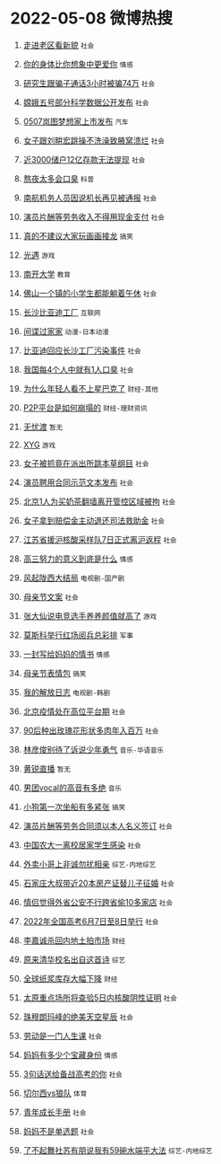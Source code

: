 # 2022-05-08 微博热搜 
1. [走进老区看新貌](https://m.weibo.cn/search?containerid=100103type%3D1%26t%3D10%26q%3D%23%E8%B5%B0%E8%BF%9B%E8%80%81%E5%8C%BA%E7%9C%8B%E6%96%B0%E8%B2%8C%23&stream_entry_id=51&isnewpage=1&extparam=seat%3D1%26filter_type%3Drealtimehot%26dgr%3D0%26c_type%3D51%26pos%3D0%26cate%3D10103%26display_time%3D1651951276%26pre_seqid%3D1651951276365029487315&luicode=10000011&lfid=106003type%3D25%26t%3D3%26disable_hot%3D1%26filter_type%3Drealtimehot) `社会` 

2. [你的身体比你想象中更爱你](https://m.weibo.cn/search?containerid=100103type%3D1%26t%3D10%26q%3D%23%E4%BD%A0%E7%9A%84%E8%BA%AB%E4%BD%93%E6%AF%94%E4%BD%A0%E6%83%B3%E8%B1%A1%E4%B8%AD%E6%9B%B4%E7%88%B1%E4%BD%A0%23&stream_entry_id=31&isnewpage=1&extparam=seat%3D1%26filter_type%3Drealtimehot%26pos%3D0%26cate%3D0%26dgr%3D0%26flag%3D16%26realpos%3D1%26lcate%3D5001%26c_type%3D31%26display_time%3D1651951276%26pre_seqid%3D1651951276365029487315&luicode=10000011&lfid=106003type%3D25%26t%3D3%26disable_hot%3D1%26filter_type%3Drealtimehot) `情感` 

3. [研究生跟骗子通话3小时被骗74万](https://m.weibo.cn/search?containerid=100103type%3D1%26t%3D10%26q%3D%23%E7%A0%94%E7%A9%B6%E7%94%9F%E8%B7%9F%E9%AA%97%E5%AD%90%E9%80%9A%E8%AF%9D3%E5%B0%8F%E6%97%B6%E8%A2%AB%E9%AA%9774%E4%B8%87%23&stream_entry_id=31&isnewpage=1&extparam=seat%3D1%26filter_type%3Drealtimehot%26pos%3D1%26cate%3D0%26dgr%3D0%26flag%3D2%26realpos%3D2%26lcate%3D5001%26c_type%3D31%26display_time%3D1651951276%26pre_seqid%3D1651951276365029487315&luicode=10000011&lfid=106003type%3D25%26t%3D3%26disable_hot%3D1%26filter_type%3Drealtimehot) `社会` 

4. [嫦娥五号部分科学数据公开发布](https://m.weibo.cn/search?containerid=100103type%3D1%26t%3D10%26q%3D%23%E5%AB%A6%E5%A8%A5%E4%BA%94%E5%8F%B7%E9%83%A8%E5%88%86%E7%A7%91%E5%AD%A6%E6%95%B0%E6%8D%AE%E5%85%AC%E5%BC%80%E5%8F%91%E5%B8%83%23&stream_entry_id=31&isnewpage=1&extparam=seat%3D1%26filter_type%3Drealtimehot%26pos%3D2%26cate%3D0%26dgr%3D0%26flag%3D0%26realpos%3D3%26lcate%3D5001%26c_type%3D31%26display_time%3D1651951276%26pre_seqid%3D1651951276365029487315&luicode=10000011&lfid=106003type%3D25%26t%3D3%26disable_hot%3D1%26filter_type%3Drealtimehot) `社会` 

5. [0507岚图梦想家上市发布](https://m.weibo.cn/search?containerid=100103type%3D1%26t%3D10%26q%3D%230507%E5%B2%9A%E5%9B%BE%E6%A2%A6%E6%83%B3%E5%AE%B6%E4%B8%8A%E5%B8%82%E5%8F%91%E5%B8%83%23&stream_entry_id=31&isnewpage=1&extparam=seat%3D1%26filter_type%3Drealtimehot%26adid%3D153647%26pos%3D3%26cate%3D0%26topic_ad%3D1%26dgr%3D0%26lcate%3D5001%26c_type%3D31%26display_time%3D1651951276%26pre_seqid%3D1651951276365029487315&luicode=10000011&lfid=106003type%3D25%26t%3D3%26disable_hot%3D1%26filter_type%3Drealtimehot) `汽车` 

6. [女子跟刘畊宏跳操不洗澡致腋窝溃烂](https://m.weibo.cn/search?containerid=100103type%3D1%26t%3D10%26q%3D%23%E5%A5%B3%E5%AD%90%E8%B7%9F%E5%88%98%E7%95%8A%E5%AE%8F%E8%B7%B3%E6%93%8D%E4%B8%8D%E6%B4%97%E6%BE%A1%E8%87%B4%E8%85%8B%E7%AA%9D%E6%BA%83%E7%83%82%23&stream_entry_id=31&isnewpage=1&extparam=seat%3D1%26filter_type%3Drealtimehot%26pos%3D4%26cate%3D0%26dgr%3D0%26flag%3D0%26realpos%3D4%26lcate%3D5001%26c_type%3D31%26display_time%3D1651951276%26pre_seqid%3D1651951276365029487315&luicode=10000011&lfid=106003type%3D25%26t%3D3%26disable_hot%3D1%26filter_type%3Drealtimehot) `社会` 

7. [近3000储户12亿存款无法提现](https://m.weibo.cn/search?containerid=100103type%3D1%26t%3D10%26q%3D%23%E8%BF%913000%E5%82%A8%E6%88%B712%E4%BA%BF%E5%AD%98%E6%AC%BE%E6%97%A0%E6%B3%95%E6%8F%90%E7%8E%B0%23&stream_entry_id=31&isnewpage=1&extparam=seat%3D1%26filter_type%3Drealtimehot%26pos%3D5%26cate%3D0%26dgr%3D0%26flag%3D0%26realpos%3D5%26lcate%3D5001%26c_type%3D31%26display_time%3D1651951276%26pre_seqid%3D1651951276365029487315&luicode=10000011&lfid=106003type%3D25%26t%3D3%26disable_hot%3D1%26filter_type%3Drealtimehot) `社会` 

8. [熬夜太多会口臭](https://m.weibo.cn/search?containerid=100103type%3D1%26t%3D10%26q%3D%23%E7%86%AC%E5%A4%9C%E5%A4%AA%E5%A4%9A%E4%BC%9A%E5%8F%A3%E8%87%AD%23&stream_entry_id=31&isnewpage=1&extparam=seat%3D1%26filter_type%3Drealtimehot%26pos%3D6%26cate%3D0%26dgr%3D0%26flag%3D0%26realpos%3D6%26lcate%3D5001%26c_type%3D31%26display_time%3D1651951276%26pre_seqid%3D1651951276365029487315&luicode=10000011&lfid=106003type%3D25%26t%3D3%26disable_hot%3D1%26filter_type%3Drealtimehot) `科普` 

9. [南航机务人员因说机长再见被通报](https://m.weibo.cn/search?containerid=100103type%3D1%26t%3D10%26q%3D%23%E5%8D%97%E8%88%AA%E6%9C%BA%E5%8A%A1%E4%BA%BA%E5%91%98%E5%9B%A0%E8%AF%B4%E6%9C%BA%E9%95%BF%E5%86%8D%E8%A7%81%E8%A2%AB%E9%80%9A%E6%8A%A5%23&stream_entry_id=31&isnewpage=1&extparam=seat%3D1%26filter_type%3Drealtimehot%26pos%3D7%26cate%3D0%26dgr%3D0%26flag%3D0%26realpos%3D7%26lcate%3D5001%26c_type%3D31%26display_time%3D1651951276%26pre_seqid%3D1651951276365029487315&luicode=10000011&lfid=106003type%3D25%26t%3D3%26disable_hot%3D1%26filter_type%3Drealtimehot) `社会` 

10. [演员片酬等劳务收入不得用现金支付](https://m.weibo.cn/search?containerid=100103type%3D1%26t%3D10%26q%3D%23%E6%BC%94%E5%91%98%E7%89%87%E9%85%AC%E7%AD%89%E5%8A%B3%E5%8A%A1%E6%94%B6%E5%85%A5%E4%B8%8D%E5%BE%97%E7%94%A8%E7%8E%B0%E9%87%91%E6%94%AF%E4%BB%98%23&stream_entry_id=31&isnewpage=1&extparam=seat%3D1%26filter_type%3Drealtimehot%26pos%3D8%26cate%3D0%26dgr%3D0%26flag%3D0%26realpos%3D8%26lcate%3D5001%26c_type%3D31%26display_time%3D1651951276%26pre_seqid%3D1651951276365029487315&luicode=10000011&lfid=106003type%3D25%26t%3D3%26disable_hot%3D1%26filter_type%3Drealtimehot) `社会` 

11. [真的不建议大家玩画画接龙](https://m.weibo.cn/search?containerid=100103type%3D1%26t%3D10%26q%3D%23%E7%9C%9F%E7%9A%84%E4%B8%8D%E5%BB%BA%E8%AE%AE%E5%A4%A7%E5%AE%B6%E7%8E%A9%E7%94%BB%E7%94%BB%E6%8E%A5%E9%BE%99%23&stream_entry_id=31&isnewpage=1&extparam=seat%3D1%26filter_type%3Drealtimehot%26pos%3D9%26cate%3D0%26dgr%3D0%26flag%3D0%26realpos%3D9%26lcate%3D5001%26c_type%3D31%26display_time%3D1651951276%26pre_seqid%3D1651951276365029487315&luicode=10000011&lfid=106003type%3D25%26t%3D3%26disable_hot%3D1%26filter_type%3Drealtimehot) `搞笑` 

12. [光遇](https://m.weibo.cn/search?containerid=100103type%3D1%26t%3D10%26q%3D%E5%85%89%E9%81%87&stream_entry_id=31&isnewpage=1&extparam=seat%3D1%26filter_type%3Drealtimehot%26pos%3D10%26cate%3D0%26dgr%3D0%26flag%3D0%26realpos%3D10%26lcate%3D5001%26c_type%3D31%26display_time%3D1651951276%26pre_seqid%3D1651951276365029487315&luicode=10000011&lfid=106003type%3D25%26t%3D3%26disable_hot%3D1%26filter_type%3Drealtimehot) `游戏` 

13. [南开大学](https://m.weibo.cn/search?containerid=100103type%3D1%26t%3D10%26q%3D%E5%8D%97%E5%BC%80%E5%A4%A7%E5%AD%A6&stream_entry_id=31&isnewpage=1&extparam=seat%3D1%26filter_type%3Drealtimehot%26pos%3D11%26cate%3D0%26dgr%3D0%26flag%3D0%26realpos%3D11%26lcate%3D5001%26c_type%3D31%26display_time%3D1651951276%26pre_seqid%3D1651951276365029487315&luicode=10000011&lfid=106003type%3D25%26t%3D3%26disable_hot%3D1%26filter_type%3Drealtimehot) `教育` 

14. [佛山一个镇的小学生都能躺着午休](https://m.weibo.cn/search?containerid=100103type%3D1%26t%3D10%26q%3D%23%E4%BD%9B%E5%B1%B1%E4%B8%80%E4%B8%AA%E9%95%87%E7%9A%84%E5%B0%8F%E5%AD%A6%E7%94%9F%E9%83%BD%E8%83%BD%E8%BA%BA%E7%9D%80%E5%8D%88%E4%BC%91%23&stream_entry_id=31&isnewpage=1&extparam=seat%3D1%26filter_type%3Drealtimehot%26pos%3D12%26cate%3D0%26dgr%3D0%26flag%3D0%26realpos%3D12%26lcate%3D5001%26c_type%3D31%26display_time%3D1651951276%26pre_seqid%3D1651951276365029487315&luicode=10000011&lfid=106003type%3D25%26t%3D3%26disable_hot%3D1%26filter_type%3Drealtimehot) `社会` 

15. [长沙比亚迪工厂](https://m.weibo.cn/search?containerid=100103type%3D1%26t%3D10%26q%3D%23%E9%95%BF%E6%B2%99%E6%AF%94%E4%BA%9A%E8%BF%AA%E5%B7%A5%E5%8E%82%23&stream_entry_id=31&isnewpage=1&extparam=seat%3D1%26filter_type%3Drealtimehot%26pos%3D13%26cate%3D0%26dgr%3D0%26flag%3D0%26realpos%3D13%26lcate%3D5001%26c_type%3D31%26display_time%3D1651951276%26pre_seqid%3D1651951276365029487315&luicode=10000011&lfid=106003type%3D25%26t%3D3%26disable_hot%3D1%26filter_type%3Drealtimehot) `互联网` 

16. [间谍过家家](http://m.weibo.cn/c/wbox?&id=j84w2uenjc&roomid=9275&q=%23%E9%97%B4%E8%B0%8D%E8%BF%87%E5%AE%B6%E5%AE%B6%23&extparam=seat%3D1%26filter_type%3Drealtimehot%26pos%3D14%26cate%3D0%26dgr%3D0%26flag%3D0%26realpos%3D14%26lcate%3D5001%26c_type%3D31%26display_time%3D1651951276%26pre_seqid%3D1651951276365029487315&luicode=10000011&lfid=106003type%3D25%26t%3D3%26disable_hot%3D1%26filter_type%3Drealtimehot) `动漫-日本动漫` 

17. [比亚迪回应长沙工厂污染事件](https://m.weibo.cn/search?containerid=100103type%3D1%26t%3D10%26q%3D%23%E6%AF%94%E4%BA%9A%E8%BF%AA%E5%9B%9E%E5%BA%94%E9%95%BF%E6%B2%99%E5%B7%A5%E5%8E%82%E6%B1%A1%E6%9F%93%E4%BA%8B%E4%BB%B6%23&stream_entry_id=31&isnewpage=1&extparam=seat%3D1%26filter_type%3Drealtimehot%26pos%3D15%26cate%3D0%26dgr%3D0%26flag%3D0%26realpos%3D15%26lcate%3D5001%26c_type%3D31%26display_time%3D1651951276%26pre_seqid%3D1651951276365029487315&luicode=10000011&lfid=106003type%3D25%26t%3D3%26disable_hot%3D1%26filter_type%3Drealtimehot) `社会` 

18. [我国每4个人中就有1人口臭](https://m.weibo.cn/search?containerid=100103type%3D1%26t%3D10%26q%3D%23%E6%88%91%E5%9B%BD%E6%AF%8F4%E4%B8%AA%E4%BA%BA%E4%B8%AD%E5%B0%B1%E6%9C%891%E4%BA%BA%E5%8F%A3%E8%87%AD%23&stream_entry_id=31&isnewpage=1&extparam=seat%3D1%26filter_type%3Drealtimehot%26pos%3D16%26cate%3D0%26dgr%3D0%26flag%3D0%26realpos%3D16%26lcate%3D5001%26c_type%3D31%26display_time%3D1651951276%26pre_seqid%3D1651951276365029487315&luicode=10000011&lfid=106003type%3D25%26t%3D3%26disable_hot%3D1%26filter_type%3Drealtimehot) `社会` 

19. [为什么年轻人看不上星巴克了](https://m.weibo.cn/search?containerid=100103type%3D1%26t%3D10%26q%3D%23%E4%B8%BA%E4%BB%80%E4%B9%88%E5%B9%B4%E8%BD%BB%E4%BA%BA%E7%9C%8B%E4%B8%8D%E4%B8%8A%E6%98%9F%E5%B7%B4%E5%85%8B%E4%BA%86%23&stream_entry_id=31&isnewpage=1&extparam=seat%3D1%26filter_type%3Drealtimehot%26pos%3D17%26cate%3D0%26dgr%3D0%26flag%3D0%26realpos%3D17%26lcate%3D5001%26c_type%3D31%26display_time%3D1651951276%26pre_seqid%3D1651951276365029487315&luicode=10000011&lfid=106003type%3D25%26t%3D3%26disable_hot%3D1%26filter_type%3Drealtimehot) `财经-其他` 

20. [P2P平台是如何崩塌的](https://m.weibo.cn/search?containerid=100103type%3D1%26t%3D10%26q%3D%23P2P%E5%B9%B3%E5%8F%B0%E6%98%AF%E5%A6%82%E4%BD%95%E5%B4%A9%E5%A1%8C%E7%9A%84%23&stream_entry_id=31&isnewpage=1&extparam=seat%3D1%26filter_type%3Drealtimehot%26pos%3D18%26cate%3D0%26dgr%3D0%26flag%3D0%26realpos%3D18%26lcate%3D5001%26c_type%3D31%26display_time%3D1651951276%26pre_seqid%3D1651951276365029487315&luicode=10000011&lfid=106003type%3D25%26t%3D3%26disable_hot%3D1%26filter_type%3Drealtimehot) `财经-理财资讯` 

21. [无忧渡](https://m.weibo.cn/search?containerid=100103type%3D1%26t%3D10%26q%3D%E6%97%A0%E5%BF%A7%E6%B8%A1&stream_entry_id=31&isnewpage=1&extparam=seat%3D1%26filter_type%3Drealtimehot%26pos%3D19%26cate%3D0%26dgr%3D0%26flag%3D0%26realpos%3D19%26lcate%3D5001%26c_type%3D31%26display_time%3D1651951276%26pre_seqid%3D1651951276365029487315&luicode=10000011&lfid=106003type%3D25%26t%3D3%26disable_hot%3D1%26filter_type%3Drealtimehot) `暂无` 

22. [XYG](https://m.weibo.cn/search?containerid=100103type%3D1%26t%3D10%26q%3DXYG&stream_entry_id=31&isnewpage=1&extparam=seat%3D1%26filter_type%3Drealtimehot%26pos%3D20%26cate%3D0%26dgr%3D0%26flag%3D0%26realpos%3D20%26lcate%3D5001%26c_type%3D31%26display_time%3D1651951276%26pre_seqid%3D1651951276365029487315&luicode=10000011&lfid=106003type%3D25%26t%3D3%26disable_hot%3D1%26filter_type%3Drealtimehot) `游戏` 

23. [女子被抓竟在派出所跳本草纲目](https://m.weibo.cn/search?containerid=100103type%3D1%26t%3D10%26q%3D%23%E5%A5%B3%E5%AD%90%E8%A2%AB%E6%8A%93%E7%AB%9F%E5%9C%A8%E6%B4%BE%E5%87%BA%E6%89%80%E8%B7%B3%E6%9C%AC%E8%8D%89%E7%BA%B2%E7%9B%AE%23&stream_entry_id=31&isnewpage=1&extparam=seat%3D1%26filter_type%3Drealtimehot%26pos%3D21%26cate%3D0%26dgr%3D0%26flag%3D0%26realpos%3D21%26lcate%3D5001%26c_type%3D31%26display_time%3D1651951276%26pre_seqid%3D1651951276365029487315&luicode=10000011&lfid=106003type%3D25%26t%3D3%26disable_hot%3D1%26filter_type%3Drealtimehot) `社会` 

24. [演员聘用合同示范文本发布](https://m.weibo.cn/search?containerid=100103type%3D1%26t%3D10%26q%3D%23%E6%BC%94%E5%91%98%E8%81%98%E7%94%A8%E5%90%88%E5%90%8C%E7%A4%BA%E8%8C%83%E6%96%87%E6%9C%AC%E5%8F%91%E5%B8%83%23&stream_entry_id=31&isnewpage=1&extparam=seat%3D1%26filter_type%3Drealtimehot%26pos%3D22%26cate%3D0%26dgr%3D0%26flag%3D0%26realpos%3D22%26lcate%3D5001%26c_type%3D31%26display_time%3D1651951276%26pre_seqid%3D1651951276365029487315&luicode=10000011&lfid=106003type%3D25%26t%3D3%26disable_hot%3D1%26filter_type%3Drealtimehot) `社会` 

25. [北京1人为买奶茶翻墙离开管控区域被拘](https://m.weibo.cn/search?containerid=100103type%3D1%26t%3D10%26q%3D%23%E5%8C%97%E4%BA%AC1%E4%BA%BA%E4%B8%BA%E4%B9%B0%E5%A5%B6%E8%8C%B6%E7%BF%BB%E5%A2%99%E7%A6%BB%E5%BC%80%E7%AE%A1%E6%8E%A7%E5%8C%BA%E5%9F%9F%E8%A2%AB%E6%8B%98%23&stream_entry_id=31&isnewpage=1&extparam=seat%3D1%26filter_type%3Drealtimehot%26pos%3D23%26cate%3D0%26dgr%3D0%26flag%3D0%26realpos%3D23%26lcate%3D5001%26c_type%3D31%26display_time%3D1651951276%26pre_seqid%3D1651951276365029487315&luicode=10000011&lfid=106003type%3D25%26t%3D3%26disable_hot%3D1%26filter_type%3Drealtimehot) `社会` 

26. [女子拿到赔偿金主动退还司法救助金](https://m.weibo.cn/search?containerid=100103type%3D1%26t%3D10%26q%3D%23%E5%A5%B3%E5%AD%90%E6%8B%BF%E5%88%B0%E8%B5%94%E5%81%BF%E9%87%91%E4%B8%BB%E5%8A%A8%E9%80%80%E8%BF%98%E5%8F%B8%E6%B3%95%E6%95%91%E5%8A%A9%E9%87%91%23&stream_entry_id=31&isnewpage=1&extparam=seat%3D1%26filter_type%3Drealtimehot%26pos%3D24%26cate%3D0%26dgr%3D0%26flag%3D0%26realpos%3D24%26lcate%3D5001%26c_type%3D31%26display_time%3D1651951276%26pre_seqid%3D1651951276365029487315&luicode=10000011&lfid=106003type%3D25%26t%3D3%26disable_hot%3D1%26filter_type%3Drealtimehot) `社会` 

27. [江苏省援沪核酸采样队7日正式离沪返程](https://m.weibo.cn/search?containerid=100103type%3D1%26t%3D10%26q%3D%23%E6%B1%9F%E8%8B%8F%E7%9C%81%E6%8F%B4%E6%B2%AA%E6%A0%B8%E9%85%B8%E9%87%87%E6%A0%B7%E9%98%9F7%E6%97%A5%E6%AD%A3%E5%BC%8F%E7%A6%BB%E6%B2%AA%E8%BF%94%E7%A8%8B%23&stream_entry_id=31&isnewpage=1&extparam=seat%3D1%26filter_type%3Drealtimehot%26pos%3D25%26cate%3D0%26dgr%3D0%26flag%3D0%26realpos%3D25%26lcate%3D5001%26c_type%3D31%26display_time%3D1651951276%26pre_seqid%3D1651951276365029487315&luicode=10000011&lfid=106003type%3D25%26t%3D3%26disable_hot%3D1%26filter_type%3Drealtimehot) `社会` 

28. [高三努力的意义到底是什么](https://m.weibo.cn/search?containerid=100103type%3D1%26t%3D10%26q%3D%23%E9%AB%98%E4%B8%89%E5%8A%AA%E5%8A%9B%E7%9A%84%E6%84%8F%E4%B9%89%E5%88%B0%E5%BA%95%E6%98%AF%E4%BB%80%E4%B9%88%23&stream_entry_id=31&isnewpage=1&extparam=seat%3D1%26filter_type%3Drealtimehot%26pos%3D26%26cate%3D0%26dgr%3D0%26flag%3D0%26realpos%3D26%26lcate%3D5001%26c_type%3D31%26display_time%3D1651951276%26pre_seqid%3D1651951276365029487315&luicode=10000011&lfid=106003type%3D25%26t%3D3%26disable_hot%3D1%26filter_type%3Drealtimehot) `情感` 

29. [风起陇西大结局](http://m.weibo.cn/c/wbox?&id=j84w2uenjc&roomid=9850&q=%23%E9%A3%8E%E8%B5%B7%E9%99%87%E8%A5%BF%E5%A4%A7%E7%BB%93%E5%B1%80%23&extparam=seat%3D1%26filter_type%3Drealtimehot%26pos%3D27%26cate%3D0%26dgr%3D0%26flag%3D0%26realpos%3D27%26lcate%3D5001%26c_type%3D31%26display_time%3D1651951276%26pre_seqid%3D1651951276365029487315&luicode=10000011&lfid=106003type%3D25%26t%3D3%26disable_hot%3D1%26filter_type%3Drealtimehot) `电视剧-国产剧` 

30. [母亲节文案](https://m.weibo.cn/search?containerid=100103type%3D1%26t%3D10%26q%3D%23%E6%AF%8D%E4%BA%B2%E8%8A%82%E6%96%87%E6%A1%88%23&stream_entry_id=31&isnewpage=1&extparam=seat%3D1%26filter_type%3Drealtimehot%26pos%3D28%26cate%3D0%26dgr%3D0%26flag%3D0%26realpos%3D28%26lcate%3D5001%26c_type%3D31%26display_time%3D1651951276%26pre_seqid%3D1651951276365029487315&luicode=10000011&lfid=106003type%3D25%26t%3D3%26disable_hot%3D1%26filter_type%3Drealtimehot) `社会` 

31. [张大仙说电竞选手养养颜值就高了](https://m.weibo.cn/search?containerid=100103type%3D1%26t%3D10%26q%3D%23%E5%BC%A0%E5%A4%A7%E4%BB%99%E8%AF%B4%E7%94%B5%E7%AB%9E%E9%80%89%E6%89%8B%E5%85%BB%E5%85%BB%E9%A2%9C%E5%80%BC%E5%B0%B1%E9%AB%98%E4%BA%86%23&stream_entry_id=31&isnewpage=1&extparam=seat%3D1%26filter_type%3Drealtimehot%26pos%3D29%26cate%3D0%26dgr%3D0%26flag%3D0%26realpos%3D29%26lcate%3D5001%26c_type%3D31%26display_time%3D1651951276%26pre_seqid%3D1651951276365029487315&luicode=10000011&lfid=106003type%3D25%26t%3D3%26disable_hot%3D1%26filter_type%3Drealtimehot) `游戏` 

32. [莫斯科举行红场阅兵总彩排](https://m.weibo.cn/search?containerid=100103type%3D1%26t%3D10%26q%3D%23%E8%8E%AB%E6%96%AF%E7%A7%91%E4%B8%BE%E8%A1%8C%E7%BA%A2%E5%9C%BA%E9%98%85%E5%85%B5%E6%80%BB%E5%BD%A9%E6%8E%92%23&stream_entry_id=31&isnewpage=1&extparam=seat%3D1%26filter_type%3Drealtimehot%26pos%3D30%26cate%3D0%26dgr%3D0%26flag%3D0%26realpos%3D30%26lcate%3D5001%26c_type%3D31%26display_time%3D1651951276%26pre_seqid%3D1651951276365029487315&luicode=10000011&lfid=106003type%3D25%26t%3D3%26disable_hot%3D1%26filter_type%3Drealtimehot) `军事` 

33. [一封写给妈妈的情书](https://m.weibo.cn/search?containerid=100103type%3D1%26t%3D10%26q%3D%23%E4%B8%80%E5%B0%81%E5%86%99%E7%BB%99%E5%A6%88%E5%A6%88%E7%9A%84%E6%83%85%E4%B9%A6%23&stream_entry_id=31&isnewpage=1&extparam=seat%3D1%26filter_type%3Drealtimehot%26pos%3D31%26cate%3D0%26dgr%3D0%26flag%3D0%26realpos%3D31%26lcate%3D5001%26c_type%3D31%26display_time%3D1651951276%26pre_seqid%3D1651951276365029487315&luicode=10000011&lfid=106003type%3D25%26t%3D3%26disable_hot%3D1%26filter_type%3Drealtimehot) `情感` 

34. [母亲节表情包](https://m.weibo.cn/search?containerid=100103type%3D1%26t%3D10%26q%3D%23%E6%AF%8D%E4%BA%B2%E8%8A%82%E8%A1%A8%E6%83%85%E5%8C%85%23&stream_entry_id=31&isnewpage=1&extparam=seat%3D1%26filter_type%3Drealtimehot%26pos%3D32%26cate%3D0%26dgr%3D0%26flag%3D0%26realpos%3D32%26lcate%3D5001%26c_type%3D31%26display_time%3D1651951276%26pre_seqid%3D1651951276365029487315&luicode=10000011&lfid=106003type%3D25%26t%3D3%26disable_hot%3D1%26filter_type%3Drealtimehot) `搞笑` 

35. [我的解放日志](https://m.weibo.cn/search?containerid=100103type%3D1%26t%3D10%26q%3D%E6%88%91%E7%9A%84%E8%A7%A3%E6%94%BE%E6%97%A5%E5%BF%97&stream_entry_id=31&isnewpage=1&extparam=seat%3D1%26filter_type%3Drealtimehot%26pos%3D33%26cate%3D0%26dgr%3D0%26flag%3D0%26realpos%3D33%26lcate%3D5001%26c_type%3D31%26display_time%3D1651951276%26pre_seqid%3D1651951276365029487315&luicode=10000011&lfid=106003type%3D25%26t%3D3%26disable_hot%3D1%26filter_type%3Drealtimehot) `电视剧-韩剧` 

36. [北京疫情处在高位平台期](https://m.weibo.cn/search?containerid=100103type%3D1%26t%3D10%26q%3D%23%E5%8C%97%E4%BA%AC%E7%96%AB%E6%83%85%E5%A4%84%E5%9C%A8%E9%AB%98%E4%BD%8D%E5%B9%B3%E5%8F%B0%E6%9C%9F%23&stream_entry_id=31&isnewpage=1&extparam=seat%3D1%26filter_type%3Drealtimehot%26pos%3D34%26cate%3D0%26dgr%3D0%26flag%3D0%26realpos%3D34%26lcate%3D5001%26c_type%3D31%26display_time%3D1651951276%26pre_seqid%3D1651951276365029487315&luicode=10000011&lfid=106003type%3D25%26t%3D3%26disable_hot%3D1%26filter_type%3Drealtimehot) `社会` 

37. [90后种出玫瑰花形状多肉年入百万](https://m.weibo.cn/search?containerid=100103type%3D1%26t%3D10%26q%3D%2390%E5%90%8E%E7%A7%8D%E5%87%BA%E7%8E%AB%E7%91%B0%E8%8A%B1%E5%BD%A2%E7%8A%B6%E5%A4%9A%E8%82%89%E5%B9%B4%E5%85%A5%E7%99%BE%E4%B8%87%23&stream_entry_id=31&isnewpage=1&extparam=seat%3D1%26filter_type%3Drealtimehot%26pos%3D35%26cate%3D0%26dgr%3D0%26flag%3D0%26realpos%3D35%26lcate%3D5001%26c_type%3D31%26display_time%3D1651951276%26pre_seqid%3D1651951276365029487315&luicode=10000011&lfid=106003type%3D25%26t%3D3%26disable_hot%3D1%26filter_type%3Drealtimehot) `社会` 

38. [林彦俊别待了诉说少年勇气](https://m.weibo.cn/search?containerid=100103type%3D1%26t%3D10%26q%3D%23%E6%9E%97%E5%BD%A6%E4%BF%8A%E5%88%AB%E5%BE%85%E4%BA%86%E8%AF%89%E8%AF%B4%E5%B0%91%E5%B9%B4%E5%8B%87%E6%B0%94%23&stream_entry_id=31&isnewpage=1&extparam=seat%3D1%26filter_type%3Drealtimehot%26pos%3D36%26cate%3D0%26dgr%3D0%26flag%3D0%26realpos%3D36%26lcate%3D5001%26c_type%3D31%26display_time%3D1651951276%26pre_seqid%3D1651951276365029487315&luicode=10000011&lfid=106003type%3D25%26t%3D3%26disable_hot%3D1%26filter_type%3Drealtimehot) `音乐-华语音乐` 

39. [黄锐直播](https://m.weibo.cn/search?containerid=100103type%3D1%26t%3D10%26q%3D%E9%BB%84%E9%94%90%E7%9B%B4%E6%92%AD&stream_entry_id=31&isnewpage=1&extparam=seat%3D1%26filter_type%3Drealtimehot%26pos%3D37%26cate%3D0%26dgr%3D0%26flag%3D0%26realpos%3D37%26lcate%3D5001%26c_type%3D31%26display_time%3D1651951276%26pre_seqid%3D1651951276365029487315&luicode=10000011&lfid=106003type%3D25%26t%3D3%26disable_hot%3D1%26filter_type%3Drealtimehot) `暂无` 

40. [男团vocal的高音有多绝](https://m.weibo.cn/search?containerid=100103type%3D1%26t%3D10%26q%3D%23%E7%94%B7%E5%9B%A2vocal%E7%9A%84%E9%AB%98%E9%9F%B3%E6%9C%89%E5%A4%9A%E7%BB%9D%23&stream_entry_id=31&isnewpage=1&extparam=seat%3D1%26filter_type%3Drealtimehot%26pos%3D38%26cate%3D0%26dgr%3D0%26flag%3D0%26realpos%3D38%26lcate%3D5001%26c_type%3D31%26display_time%3D1651951276%26pre_seqid%3D1651951276365029487315&luicode=10000011&lfid=106003type%3D25%26t%3D3%26disable_hot%3D1%26filter_type%3Drealtimehot) `音乐` 

41. [小狗第一次坐船有多紧张](https://m.weibo.cn/search?containerid=100103type%3D1%26t%3D10%26q%3D%23%E5%B0%8F%E7%8B%97%E7%AC%AC%E4%B8%80%E6%AC%A1%E5%9D%90%E8%88%B9%E6%9C%89%E5%A4%9A%E7%B4%A7%E5%BC%A0%23&stream_entry_id=31&isnewpage=1&extparam=seat%3D1%26filter_type%3Drealtimehot%26pos%3D39%26cate%3D0%26dgr%3D0%26flag%3D0%26realpos%3D39%26lcate%3D5001%26c_type%3D31%26display_time%3D1651951276%26pre_seqid%3D1651951276365029487315&luicode=10000011&lfid=106003type%3D25%26t%3D3%26disable_hot%3D1%26filter_type%3Drealtimehot) `搞笑` 

42. [演员片酬等劳务合同须以本人名义签订](https://m.weibo.cn/search?containerid=100103type%3D1%26t%3D10%26q%3D%23%E6%BC%94%E5%91%98%E7%89%87%E9%85%AC%E7%AD%89%E5%8A%B3%E5%8A%A1%E5%90%88%E5%90%8C%E9%A1%BB%E4%BB%A5%E6%9C%AC%E4%BA%BA%E5%90%8D%E4%B9%89%E7%AD%BE%E8%AE%A2%23&stream_entry_id=31&isnewpage=1&extparam=seat%3D1%26filter_type%3Drealtimehot%26pos%3D40%26cate%3D0%26dgr%3D0%26flag%3D0%26realpos%3D40%26lcate%3D5001%26c_type%3D31%26display_time%3D1651951276%26pre_seqid%3D1651951276365029487315&luicode=10000011&lfid=106003type%3D25%26t%3D3%26disable_hot%3D1%26filter_type%3Drealtimehot) `社会` 

43. [中国农大一离校居家学生感染](https://m.weibo.cn/search?containerid=100103type%3D1%26t%3D10%26q%3D%23%E4%B8%AD%E5%9B%BD%E5%86%9C%E5%A4%A7%E4%B8%80%E7%A6%BB%E6%A0%A1%E5%B1%85%E5%AE%B6%E5%AD%A6%E7%94%9F%E6%84%9F%E6%9F%93%23&stream_entry_id=31&isnewpage=1&extparam=seat%3D1%26filter_type%3Drealtimehot%26pos%3D41%26cate%3D0%26dgr%3D0%26flag%3D0%26realpos%3D41%26lcate%3D5001%26c_type%3D31%26display_time%3D1651951276%26pre_seqid%3D1651951276365029487315&luicode=10000011&lfid=106003type%3D25%26t%3D3%26disable_hot%3D1%26filter_type%3Drealtimehot) `社会` 

44. [外卖小哥上非诚勿扰相亲](https://m.weibo.cn/search?containerid=100103type%3D1%26t%3D10%26q%3D%23%E5%A4%96%E5%8D%96%E5%B0%8F%E5%93%A5%E4%B8%8A%E9%9D%9E%E8%AF%9A%E5%8B%BF%E6%89%B0%E7%9B%B8%E4%BA%B2%23&stream_entry_id=31&isnewpage=1&extparam=seat%3D1%26filter_type%3Drealtimehot%26pos%3D42%26cate%3D0%26dgr%3D0%26flag%3D0%26realpos%3D42%26lcate%3D5001%26c_type%3D31%26display_time%3D1651951276%26pre_seqid%3D1651951276365029487315&luicode=10000011&lfid=106003type%3D25%26t%3D3%26disable_hot%3D1%26filter_type%3Drealtimehot) `综艺-内地综艺` 

45. [石家庄大叔带近20本房产证替儿子征婚](https://m.weibo.cn/search?containerid=100103type%3D1%26t%3D10%26q%3D%23%E7%9F%B3%E5%AE%B6%E5%BA%84%E5%A4%A7%E5%8F%94%E5%B8%A6%E8%BF%9120%E6%9C%AC%E6%88%BF%E4%BA%A7%E8%AF%81%E6%9B%BF%E5%84%BF%E5%AD%90%E5%BE%81%E5%A9%9A%23&stream_entry_id=31&isnewpage=1&extparam=seat%3D1%26filter_type%3Drealtimehot%26pos%3D43%26cate%3D0%26dgr%3D0%26flag%3D0%26realpos%3D43%26lcate%3D5001%26c_type%3D31%26display_time%3D1651951276%26pre_seqid%3D1651951276365029487315&luicode=10000011&lfid=106003type%3D25%26t%3D3%26disable_hot%3D1%26filter_type%3Drealtimehot) `社会` 

46. [情侣觉得外省公安不行跨省偷10多家店](https://m.weibo.cn/search?containerid=100103type%3D1%26t%3D10%26q%3D%23%E6%83%85%E4%BE%A3%E8%A7%89%E5%BE%97%E5%A4%96%E7%9C%81%E5%85%AC%E5%AE%89%E4%B8%8D%E8%A1%8C%E8%B7%A8%E7%9C%81%E5%81%B710%E5%A4%9A%E5%AE%B6%E5%BA%97%23&stream_entry_id=31&isnewpage=1&extparam=seat%3D1%26filter_type%3Drealtimehot%26pos%3D44%26cate%3D0%26dgr%3D0%26flag%3D0%26realpos%3D44%26lcate%3D5001%26c_type%3D31%26display_time%3D1651951276%26pre_seqid%3D1651951276365029487315&luicode=10000011&lfid=106003type%3D25%26t%3D3%26disable_hot%3D1%26filter_type%3Drealtimehot) `社会` 

47. [2022年全国高考6月7日至8日举行](https://m.weibo.cn/search?containerid=100103type%3D1%26t%3D10%26q%3D%232022%E5%B9%B4%E5%85%A8%E5%9B%BD%E9%AB%98%E8%80%836%E6%9C%887%E6%97%A5%E8%87%B38%E6%97%A5%E4%B8%BE%E8%A1%8C%23&stream_entry_id=31&isnewpage=1&extparam=seat%3D1%26filter_type%3Drealtimehot%26pos%3D45%26cate%3D0%26dgr%3D0%26flag%3D0%26realpos%3D45%26lcate%3D5001%26c_type%3D31%26display_time%3D1651951276%26pre_seqid%3D1651951276365029487315&luicode=10000011&lfid=106003type%3D25%26t%3D3%26disable_hot%3D1%26filter_type%3Drealtimehot) `社会` 

48. [李嘉诚杀回内地土拍市场](https://m.weibo.cn/search?containerid=100103type%3D1%26t%3D10%26q%3D%23%E6%9D%8E%E5%98%89%E8%AF%9A%E6%9D%80%E5%9B%9E%E5%86%85%E5%9C%B0%E5%9C%9F%E6%8B%8D%E5%B8%82%E5%9C%BA%23&stream_entry_id=31&isnewpage=1&extparam=seat%3D1%26filter_type%3Drealtimehot%26pos%3D46%26cate%3D0%26dgr%3D0%26flag%3D0%26realpos%3D46%26lcate%3D5001%26c_type%3D31%26display_time%3D1651951276%26pre_seqid%3D1651951276365029487315&luicode=10000011&lfid=106003type%3D25%26t%3D3%26disable_hot%3D1%26filter_type%3Drealtimehot) `财经` 

49. [原来清华校名出自这首诗](https://m.weibo.cn/search?containerid=100103type%3D1%26t%3D10%26q%3D%23%E5%8E%9F%E6%9D%A5%E6%B8%85%E5%8D%8E%E6%A0%A1%E5%90%8D%E5%87%BA%E8%87%AA%E8%BF%99%E9%A6%96%E8%AF%97%23&stream_entry_id=31&isnewpage=1&extparam=seat%3D1%26filter_type%3Drealtimehot%26pos%3D47%26cate%3D0%26dgr%3D0%26flag%3D0%26realpos%3D47%26lcate%3D5001%26c_type%3D31%26display_time%3D1651951276%26pre_seqid%3D1651951276365029487315&luicode=10000011&lfid=106003type%3D25%26t%3D3%26disable_hot%3D1%26filter_type%3Drealtimehot) `综艺` 

50. [全球纸浆库存大幅下降](https://m.weibo.cn/search?containerid=100103type%3D1%26t%3D10%26q%3D%23%E5%85%A8%E7%90%83%E7%BA%B8%E6%B5%86%E5%BA%93%E5%AD%98%E5%A4%A7%E5%B9%85%E4%B8%8B%E9%99%8D%23&stream_entry_id=31&isnewpage=1&extparam=seat%3D1%26filter_type%3Drealtimehot%26pos%3D48%26cate%3D0%26dgr%3D0%26flag%3D0%26realpos%3D48%26lcate%3D5001%26c_type%3D31%26display_time%3D1651951276%26pre_seqid%3D1651951276365029487315&luicode=10000011&lfid=106003type%3D25%26t%3D3%26disable_hot%3D1%26filter_type%3Drealtimehot) `财经` 

51. [太原重点场所将查验5日内核酸阴性证明](https://m.weibo.cn/search?containerid=100103type%3D1%26t%3D10%26q%3D%23%E5%A4%AA%E5%8E%9F%E9%87%8D%E7%82%B9%E5%9C%BA%E6%89%80%E5%B0%86%E6%9F%A5%E9%AA%8C5%E6%97%A5%E5%86%85%E6%A0%B8%E9%85%B8%E9%98%B4%E6%80%A7%E8%AF%81%E6%98%8E%23&stream_entry_id=31&isnewpage=1&extparam=seat%3D1%26filter_type%3Drealtimehot%26pos%3D49%26cate%3D0%26dgr%3D0%26flag%3D0%26realpos%3D49%26lcate%3D5001%26c_type%3D31%26display_time%3D1651951276%26pre_seqid%3D1651951276365029487315&luicode=10000011&lfid=106003type%3D25%26t%3D3%26disable_hot%3D1%26filter_type%3Drealtimehot) `社会` 

52. [珠穆朗玛峰的绝美天空星辰](https://m.weibo.cn/search?containerid=100103type%3D1%26t%3D10%26q%3D%23%E7%8F%A0%E7%A9%86%E6%9C%97%E7%8E%9B%E5%B3%B0%E7%9A%84%E7%BB%9D%E7%BE%8E%E5%A4%A9%E7%A9%BA%E6%98%9F%E8%BE%B0%23&stream_entry_id=31&isnewpage=1&extparam=seat%3D1%26filter_type%3Drealtimehot%26pos%3D50%26cate%3D0%26dgr%3D0%26flag%3D0%26realpos%3D50%26lcate%3D5001%26c_type%3D31%26display_time%3D1651951276%26pre_seqid%3D1651951276365029487315&luicode=10000011&lfid=106003type%3D25%26t%3D3%26disable_hot%3D1%26filter_type%3Drealtimehot) `社会` 

53. [劳动是一门人生课](https://m.weibo.cn/search?containerid=100103type%3D1%26t%3D10%26q%3D%23%E5%8A%B3%E5%8A%A8%E6%98%AF%E4%B8%80%E9%97%A8%E4%BA%BA%E7%94%9F%E8%AF%BE%23&stream_entry_id=51&isnewpage=1&extparam=seat%3D1%26filter_type%3Drealtimehot%26dgr%3D0%26c_type%3D51%26pos%3D0%26cate%3D10103%26display_time%3D1651948061%26pre_seqid%3D165194755467700614221&luicode=10000011&lfid=106003type%3D25%26t%3D3%26disable_hot%3D1%26filter_type%3Drealtimehot) `社会` 

54. [妈妈有多少个宝藏身份](https://m.weibo.cn/search?containerid=100103type%3D1%26t%3D10%26q%3D%23%E5%A6%88%E5%A6%88%E6%9C%89%E5%A4%9A%E5%B0%91%E4%B8%AA%E5%AE%9D%E8%97%8F%E8%BA%AB%E4%BB%BD%23&stream_entry_id=31&isnewpage=1&extparam=seat%3D1%26filter_type%3Drealtimehot%26adid%3D153581%26pos%3D3%26cate%3D0%26topic_ad%3D1%26dgr%3D0%26lcate%3D5001%26c_type%3D31%26display_time%3D1651948061%26pre_seqid%3D165194755467700614221&luicode=10000011&lfid=106003type%3D25%26t%3D3%26disable_hot%3D1%26filter_type%3Drealtimehot) `情感` 

55. [3句话送给备战高考的你](https://m.weibo.cn/search?containerid=100103type%3D1%26t%3D10%26q%3D%233%E5%8F%A5%E8%AF%9D%E9%80%81%E7%BB%99%E5%A4%87%E6%88%98%E9%AB%98%E8%80%83%E7%9A%84%E4%BD%A0%23&stream_entry_id=31&isnewpage=1&extparam=seat%3D1%26filter_type%3Drealtimehot%26pos%3D49%26cate%3D0%26dgr%3D0%26flag%3D0%26realpos%3D49%26lcate%3D5001%26c_type%3D31%26display_time%3D1651944246%26pre_seqid%3D16519437399910059205&luicode=10000011&lfid=106003type%3D25%26t%3D3%26disable_hot%3D1%26filter_type%3Drealtimehot) `社会` 

56. [切尔西vs狼队](http://m.weibo.cn/c/wbox?&id=j84w2uenjc&roomid=9718&q=%23%E5%88%87%E5%B0%94%E8%A5%BFvs%E7%8B%BC%E9%98%9F%23&extparam=seat%3D1%26filter_type%3Drealtimehot%26pos%3D50%26cate%3D0%26dgr%3D0%26flag%3D0%26realpos%3D50%26lcate%3D5001%26c_type%3D31%26display_time%3D1651944246%26pre_seqid%3D16519437399910059205&luicode=10000011&lfid=106003type%3D25%26t%3D3%26disable_hot%3D1%26filter_type%3Drealtimehot) `体育` 

57. [青年成长手册](https://m.weibo.cn/search?containerid=100103type%3D1%26t%3D10%26q%3D%23%E9%9D%92%E5%B9%B4%E6%88%90%E9%95%BF%E6%89%8B%E5%86%8C%23&stream_entry_id=51&isnewpage=1&extparam=seat%3D1%26filter_type%3Drealtimehot%26dgr%3D0%26c_type%3D51%26pos%3D0%26cate%3D10103%26display_time%3D1651941168%26pre_seqid%3D165194116822194146162&luicode=10000011&lfid=106003type%3D25%26t%3D3%26disable_hot%3D1%26filter_type%3Drealtimehot) `社会` 

58. [妈妈不是单选题](https://m.weibo.cn/search?containerid=100103type%3D1%26t%3D10%26q%3D%23%E5%A6%88%E5%A6%88%E4%B8%8D%E6%98%AF%E5%8D%95%E9%80%89%E9%A2%98%23&stream_entry_id=31&isnewpage=1&extparam=seat%3D1%26filter_type%3Drealtimehot%26adid%3D153705%26pos%3D6%26cate%3D0%26topic_ad%3D1%26dgr%3D0%26lcate%3D5001%26c_type%3D31%26display_time%3D1651941168%26pre_seqid%3D165194116822194146162&luicode=10000011&lfid=106003type%3D25%26t%3D3%26disable_hot%3D1%26filter_type%3Drealtimehot) `社会` 

59. [了不起舞社苏有朋说我有59碗水端平大法](https://m.weibo.cn/search?containerid=100103type%3D1%26t%3D10%26q%3D%23%E4%BA%86%E4%B8%8D%E8%B5%B7%E8%88%9E%E7%A4%BE%E8%8B%8F%E6%9C%89%E6%9C%8B%E8%AF%B4%E6%88%91%E6%9C%8959%E7%A2%97%E6%B0%B4%E7%AB%AF%E5%B9%B3%E5%A4%A7%E6%B3%95%23&stream_entry_id=31&isnewpage=1&extparam=seat%3D1%26filter_type%3Drealtimehot%26pos%3D48%26cate%3D0%26dgr%3D0%26flag%3D1%26realpos%3D48%26lcate%3D5001%26c_type%3D31%26display_time%3D1651941168%26pre_seqid%3D165194116822194146162&luicode=10000011&lfid=106003type%3D25%26t%3D3%26disable_hot%3D1%26filter_type%3Drealtimehot) `综艺-内地综艺` 
